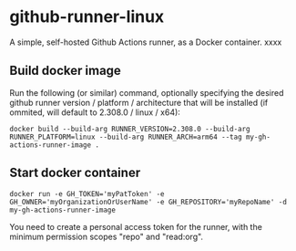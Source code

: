 # github-runner-linux

A simple, self-hosted Github Actions runner, as a Docker container.
xxxx

## Build docker image

Run the following (or similar) command, optionally specifying the desired github runner version / platform / architecture that will be installed (if ommited, will default to 2.308.0 / linux / x64):

```
docker build --build-arg RUNNER_VERSION=2.308.0 --build-arg RUNNER_PLATFORM=linux --build-arg RUNNER_ARCH=arm64 --tag my-gh-actions-runner-image .
```

## Start docker container

```
docker run -e GH_TOKEN='myPatToken' -e GH_OWNER='myOrganizationOrUserName' -e GH_REPOSITORY='myRepoName' -d my-gh-actions-runner-image
```

You need to create a personal access token for the runner, with the minimum permission scopes "repo" and "read:org".
